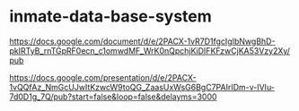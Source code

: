 # inmate-data-base-system
https://docs.google.com/document/d/e/2PACX-1vR7D1fgcIgIbNwgBhD-pkIRTyB_rnTGpRF0ecn_c1omwdMF_WrK0nQpchjKiDIFKFzwCjKA53Vzy2Xy/pub 

https://docs.google.com/presentation/d/e/2PACX-1vQQfAz_NmGcUJwItKzwcW9toQG_ZaasUxWsG6BgC7PAIrIDm-v-IVIu-7d0D1g_7Q/pub?start=false&loop=false&delayms=3000
